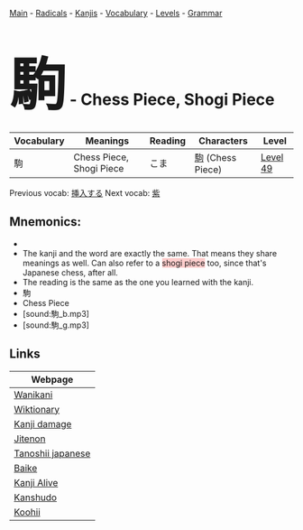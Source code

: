 <style> bigfont {font-size: 100px}</style>
[Main](../README.md) -
[Radicals](../radicals.md) -
[Kanjis](../kanjis.md) -
[Vocabulary](../vocabulary.md) -
[Levels](../levels.md) -
[Grammar](../grammar.md)
# <bigfont> 駒</bigfont> - Chess Piece, Shogi Piece 

| Vocabulary | Meanings | Reading | Characters | Level |
| --- | --- | --- | --- | --- |
| 駒 | Chess Piece, Shogi Piece | こま |  [駒](../kanjis/駒.md) (Chess Piece) | [Level 49](../levels/wk_level49.md) |

Previous vocab: [挿入する](挿入する.md) Next vocab: [紫](紫.md) 

## Mnemonics:

* 
* The kanji and the word are exactly the same. That means they share meanings as well. Can also refer to a <span style="background-color:#ffcccb"> shogi piece</span> too, since that's Japanese chess, after all.
* The reading is the same as the one you learned with the kanji.
* 駒
* Chess Piece
* [sound:駒_b.mp3]
* [sound:駒_g.mp3]


## Links 

| Webpage |
| --- |
| [Wanikani          ](https://www.wanikani.com/kanji/駒) |
| [Wiktionary        ](https://en.wiktionary.org/wiki/駒) |
| [Kanji damage      ](http://www.kanjidamage.com/kanji/search?utf8=✓&q=駒) |
| [Jitenon           ](https://jitenon.com/kanji/駒) |
| [Tanoshii japanese ](https://www.tanoshiijapanese.com/dictionary/kanji.cfm?k=駒) |
| [Baike             ](https://baike.baidu.com/item/駒) |
| [Kanji Alive       ](https://app.kanjialive.com/駒) |
| [Kanshudo          ](https://www.kanshudo.com/searchmn?q=駒) |
| [Koohii            ](https://kanji.koohii.com/study/kanji/駒) |
